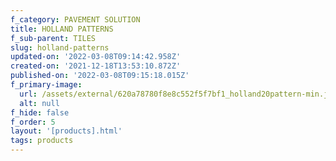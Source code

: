 ```yaml
---
f_category: PAVEMENT SOLUTION
title: HOLLAND PATTERNS
f_sub-parent: TILES
slug: holland-patterns
updated-on: '2022-03-08T09:14:42.958Z'
created-on: '2021-12-18T13:53:10.872Z'
published-on: '2022-03-08T09:15:18.015Z'
f_primary-image:
  url: /assets/external/620a78780f8e8c552f5f7bf1_holland20pattern-min.jpeg
  alt: null
f_hide: false
f_order: 5
layout: '[products].html'
tags: products
---
```



